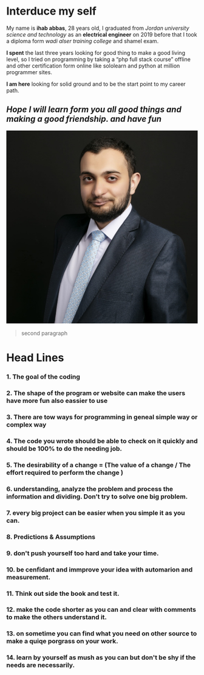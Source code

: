 # Interduce my self
  My name is **ihab abbas**, 28 years old, I graduated from _Jordan university science and technology_ as an **electrical engineer** on 2019 before that I took a diploma form _wadi alser training college_ and shamel exam.
  
  **I spent** the last three years looking for good thing to make a good living level, so I tried on programming by taking a “php full stack course” offline and other certification form online like sololearn and python at million programmer sites.

  **I am here** looking for solid ground and to be the start point to my career path.

## _Hope I will learn form you all good things and making a good friendship. and have fun_

![my image](/81321942_10215766624094759_4226478712410865664_n.jpg)

> second paragraph

# Head Lines
### 1. The goal of the coding
### 2. The shape of the program or website can make the users have more fun also eassier to use
### 3. There are tow ways for programming in geneal simple way or complex way
### 4. The code you wrote should be able to check on it quickly and should be 100% to do the needing job.
### 5. The desirability of a change = (The value of a change / The effort required to perform the change )
### 6. understanding, analyze the problem and process the information and dividing. Don’t try to solve one big problem.
### 7. every big project can be easier when you simple it as you can.
### 8. Predictions & Assumptions
### 9. don't push yourself too hard and take your time.
### 10. be cenfidant and immprove your idea with automarion and measurement.
### 11. Think out side the book and test it.
### 12. make the code shorter as you can and clear with comments to make the others understand it.
### 13. on sometime you can find what you need on other source to make a quiqe porgrass on your work.
### 14. learn by yourself as mush as you can but don't be shy if the needs are necessarily.

